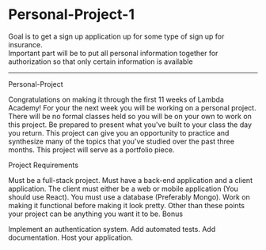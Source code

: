 # Personal-Project-1

Goal is to get a sign up application up for some type of sign up for insurance.  
Important part will be to put all personal information together for authorization so that only certain information is available 






------------------------------------

Personal-Project

Congratulations on making it through the first 11 weeks of Lambda Academy! For your the next week you will be working on a personal project. There will be no formal classes held so you will be on your own to work on this project. Be prepared to present what you've built to your class the day you return. This project can give you an opportunity to practice and synthesize many of the topics that you've studied over the past three months. This project will serve as a portfolio piece.

Project Requirements

Must be a full-stack project. Must have a back-end application and a client application.
The client must either be a web or mobile application (You should use React).
You must use a database (Preferably Mongo).
Work on making it functional before making it look pretty.
Other than these points your project can be anything you want it to be.
Bonus

Implement an authentication system.
Add automated tests.
Add documentation.
Host your application.